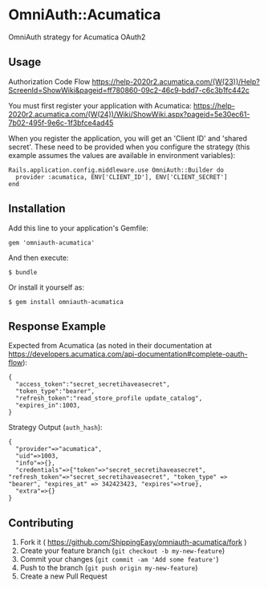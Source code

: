 # OmniAuth::Acumatica

OmniAuth strategy for Acumatica OAuth2

## Usage

Authorization Code Flow
https://help-2020r2.acumatica.com/(W(23))/Help?ScreenId=ShowWiki&pageid=ff780860-09c2-46c9-bdd7-c6c3b1fc442c

You must first register your application with Acumatica:
https://help-2020r2.acumatica.com/(W(24))/Wiki/ShowWiki.aspx?pageid=5e30ec61-7b02-495f-9e6c-1f3bfce4ad45

When you register the application, you will get an 'Client ID' and 'shared secret'. These need to be provided when you configure the strategy (this example assumes the values are available in environment variables):

```
Rails.application.config.middleware.use OmniAuth::Builder do
  provider :acumatica, ENV['CLIENT_ID'], ENV['CLIENT_SECRET']
end
```

## Installation

Add this line to your application's Gemfile:

    gem 'omniauth-acumatica'

And then execute:

    $ bundle

Or install it yourself as:

    $ gem install omniauth-acumatica

## Response Example

Expected from Acumatica (as noted in their documentation at https://developers.acumatica.com/api-documentation#complete-oauth-flow):

```
{
  "access_token":"secret_secretihaveasecret",
  "token_type":"bearer",
  "refresh_token":"read_store_profile update_catalog",
  "expires_in":1003,
}
```

Strategy Output (`auth_hash`):

```
{
  "provider"=>"acumatica",
  "uid"=>1003,
  "info"=>{},
  "credentials"=>{"token"=>"secret_secretihaveasecret", "refresh_token"=>"secret_secretihaveasecret", "token_type" => "bearer", "expires_at" => 342423423, "expires"=>true},
  "extra"=>{}
}
```

## Contributing

1. Fork it ( https://github.com/ShippingEasy/omniauth-acumatica/fork )
2. Create your feature branch (`git checkout -b my-new-feature`)
3. Commit your changes (`git commit -am 'Add some feature'`)
4. Push to the branch (`git push origin my-new-feature`)
5. Create a new Pull Request
